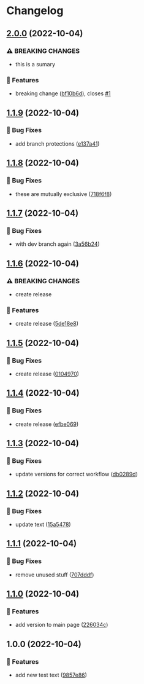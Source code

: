 # Changelog

## [2.0.0](https://github.com/agrc/pipeline-test/compare/v1.1.9...v2.0.0) (2022-10-04)


### ⚠ BREAKING CHANGES

* this is a sumary

### 🚀 Features

* breaking change ([bf10b6d](https://github.com/agrc/pipeline-test/commit/bf10b6d2983da01d84ff54d5233d8f298515b1d1)), closes [#1](https://github.com/agrc/pipeline-test/issues/1)

## [1.1.9](https://github.com/agrc/pipeline-test/compare/v1.1.8...v1.1.9) (2022-10-04)


### 🐛 Bug Fixes

* add branch protections ([e137a41](https://github.com/agrc/pipeline-test/commit/e137a41ea3a1975a10d6495215421cccc7ede70d))

## [1.1.8](https://github.com/agrc/pipeline-test/compare/v1.1.7...v1.1.8) (2022-10-04)


### 🐛 Bug Fixes

* these are mutually exclusive ([718f6f8](https://github.com/agrc/pipeline-test/commit/718f6f8ba92b5d4a60cb58911be8aa3a41c9edfa))

## [1.1.7](https://github.com/agrc/pipeline-test/compare/v1.1.6...v1.1.7) (2022-10-04)


### 🐛 Bug Fixes

* with dev branch again ([3a56b24](https://github.com/agrc/pipeline-test/commit/3a56b24f772d90c3425cbcd438ef33ab4015c3eb))

## [1.1.6](https://github.com/agrc/pipeline-test/compare/v1.1.5...v1.1.6) (2022-10-04)


### ⚠ BREAKING CHANGES

* create release

### 🚀 Features

* create release ([5de18e8](https://github.com/agrc/pipeline-test/commit/5de18e83949bb5b168179f5f46acfa5f3c4994d3))

## [1.1.5](https://github.com/agrc/pipeline-test/compare/v1.1.4...v1.1.5) (2022-10-04)


### 🐛 Bug Fixes

* create release ([0104970](https://github.com/agrc/pipeline-test/commit/010497025aead902f7f07768728344ffc1dc656c))

## [1.1.4](https://github.com/agrc/pipeline-test/compare/v1.1.3...v1.1.4) (2022-10-04)


### 🐛 Bug Fixes

* create release ([efbe069](https://github.com/agrc/pipeline-test/commit/efbe0694353cddfd925a94d7742c9fca12f40656))

## [1.1.3](https://github.com/agrc/pipeline-test/compare/v1.1.2...v1.1.3) (2022-10-04)


### 🐛 Bug Fixes

* update versions for correct workflow ([db0289d](https://github.com/agrc/pipeline-test/commit/db0289d82a093ab46a1be8e89915a7656a2f4af1))

## [1.1.2](https://github.com/agrc/pipeline-test/compare/v1.1.1...v1.1.2) (2022-10-04)


### 🐛 Bug Fixes

* update text ([15a5478](https://github.com/agrc/pipeline-test/commit/15a54784e95d93d3082b0a4ea57cf64877111517))

## [1.1.1](https://github.com/agrc/pipeline-test/compare/v1.1.0...v1.1.1) (2022-10-04)


### 🐛 Bug Fixes

* remove unused stuff ([707dddf](https://github.com/agrc/pipeline-test/commit/707dddffb59493a8e49f5db468b60283d4aa1e45))

## [1.1.0](https://github.com/agrc/pipeline-test/compare/v1.0.0...v1.1.0) (2022-10-04)


### 🚀 Features

* add version to main page ([226034c](https://github.com/agrc/pipeline-test/commit/226034cc7da7bbaf0e0dfedf680175e23543e19d))

## 1.0.0 (2022-10-04)


### 🚀 Features

* add new test text ([9857e86](https://github.com/agrc/pipeline-test/commit/9857e863dd7e05dbef1a408826e8b480da92eaf9))
